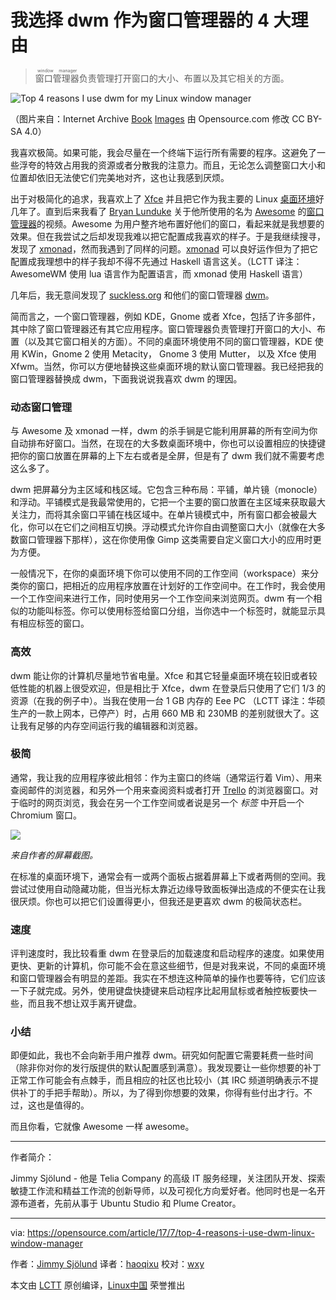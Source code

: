 我选择 dwm 作为窗口管理器的 4 大理由
============================================================

> <ruby>窗口管理器<rt>window manager</rt></ruby>负责管理打开窗口的大小、布置以及其它相关的方面。


![Top 4 reasons I use dwm for my Linux window manager](https://opensource.com/sites/default/files/styles/image-full-size/public/images/life/car-penguin-drive-linux-yellow.png?itok=ueZE5mph "我选择 dwm 作为窗口管理器的 4 大理由")

（图片来自：Internet Archive [Book][4] [Images][5] 由 Opensource.com 修改 CC BY-SA 4.0）

我喜欢极简。如果可能，我会尽量在一个终端下运行所有需要的程序。这避免了一些浮夸的特效占用我的资源或者分散我的注意力。而且，无论怎么调整窗口大小和位置却依旧无法使它们完美地对齐，这也让我感到厌烦。

出于对极简化的追求，我喜欢上了 [Xfce][6] 并且把它作为我主要的 Linux [桌面环境][7]好几年了。直到后来我看了 [Bryan Lunduke][8] 关于他所使用的名为 [Awesome][10]  的[窗口管理器][9]的视频。Awesome 为用户整齐地布置好他们的窗口，看起来就是我想要的效果。但在我尝试之后却发现我难以把它配置成我喜欢的样子。于是我继续搜寻，发现了 [xmonad][11]，然而我遇到了同样的问题。[xmonad][11] 可以良好运作但为了把它配置成我理想中的样子我却不得不先通过 Haskell 语言这关。（LCTT 译注： AwesomeWM 使用 lua 语言作为配置语言，而 xmonad 使用 Haskell 语言）

几年后，我无意间发现了 [suckless.org][12] 和他们的窗口管理器 [dwm][13]。

简而言之，一个窗口管理器，例如 KDE，Gnome 或者 Xfce，包括了许多部件，其中除了窗口管理器还有其它应用程序。窗口管理器负责管理打开窗口的大小、布置（以及其它窗口相关的方面）。不同的桌面环境使用不同的窗口管理器，KDE 使用 KWin，Gnome 2 使用 Metacity， Gnome 3 使用 Mutter， 以及 Xfce 使用 Xfwm。当然，你可以方便地替换这些桌面环境的默认窗口管理器。我已经把我的窗口管理器替换成 dwm，下面我说说我喜欢 dwm 的理因。

### 动态窗口管理

与 Awesome 及 xmonad 一样，dwm 的杀手锏是它能利用屏幕的所有空间为你自动排布好窗口。当然，在现在的大多数桌面环境中，你也可以设置相应的快捷键把你的窗口放置在屏幕的上下左右或者是全屏，但是有了 dwm  我们就不需要考虑这么多了。

dwm 把屏幕分为主区域和栈区域。它包含三种布局：平铺，单片镜（monocle）和浮动。平铺模式是我最常使用的，它把一个主要的窗口放置在主区域来获取最大关注力，而将其余窗口平铺在栈区域中。在单片镜模式中，所有窗口都会被最大化，你可以在它们之间相互切换。浮动模式允许你自由调整窗口大小（就像在大多数窗口管理器下那样），这在你使用像 Gimp 这类需要自定义窗口大小的应用时更为方便。

一般情况下，在你的桌面环境下你可以使用不同的工作空间（workspace）来分类你的窗口，把相近的应用程序放置在计划好的工作空间中。在工作时，我会使用一个工作空间来进行工作，同时使用另一个工作空间来浏览网页。dwm 有一个相似的功能叫标签。你可以使用标签给窗口分组，当你选中一个标签时，就能显示具有相应标签的窗口。

### 高效

dwm 能让你的计算机尽量地节省电量。Xfce 和其它轻量桌面环境在较旧或者较低性能的机器上很受欢迎，但是相比于 Xfce，dwm 在登录后只使用了它们 1/3 的资源（在我的例子中）。当我在使用一台 1 GB 内存的 Eee PC （LCTT 译注：华硕生产的一款上网本，已停产）时，占用 660 MB 和 230MB 的差别就很大了。这让我有足够的内存空间运行我的编辑器和浏览器。

### 极简

通常，我让我的应用程序彼此相邻：作为主窗口的终端（通常运行着 Vim）、用来查阅邮件的浏览器，和另外一个用来查阅资料或者打开 [Trello][14] 的浏览器窗口。对于临时的网页浏览，我会在另一个工作空间或者说是另一个 _标签_ 中开启一个 Chromium 窗口。

![](https://opensource.com/sites/default/files/dwm.png)

*来自作者的屏幕截图。*

在标准的桌面环境下，通常会有一或两个面板占据着屏幕上下或者两侧的空间。我尝试过使用自动隐藏功能，但当光标太靠近边缘导致面板弹出造成的不便实在让我很厌烦。你也可以把它们设置得更小，但我还是更喜欢 dwm 的极简状态栏。

### 速度

评判速度时，我比较看重 dwm 在登录后的加载速度和启动程序的速度。如果使用更快、更新的计算机，你可能不会在意这些细节，但是对我来说，不同的桌面环境和窗口管理器会有明显的差距。我实在不想连这种简单的操作也要等待，它们应该一下子就完成。另外，使用键盘快捷键来启动程序比起用鼠标或者触控板要快一些，而且我不想让双手离开键盘。

### 小结

即便如此，我也不会向新手用户推荐 dwm。研究如何配置它需要耗费一些时间（除非你对你的发行版提供的默认配置感到满意）。我发现要让一些你想要的补丁正常工作可能会有点棘手，而且相应的社区也比较小（其 IRC 频道明确表示不提供补丁的手把手帮助）。所以，为了得到你想要的效果，你得有些付出才行。不过，这也是值得的。

而且你看，它就像 Awesome 一样 awesome。

--------------------------------------------------------------------------------

作者简介：

Jimmy Sjölund - 他是 Telia Company 的高级 IT 服务经理，关注团队开发、探索敏捷工作流和精益工作流的创新导师，以及可视化方向爱好者。他同时也是一名开源布道者，先前从事于 Ubuntu Studio 和 Plume Creator。

-----------------

via: https://opensource.com/article/17/7/top-4-reasons-i-use-dwm-linux-window-manager

作者：[Jimmy Sjölund][a]
译者：[haoqixu](https://github.com/haoqixu)
校对：[wxy](https://github.com/wxy)

本文由 [LCTT](https://github.com/LCTT/TranslateProject) 原创编译，[Linux中国](https://linux.cn/) 荣誉推出

[a]:https://opensource.com/users/jimmysjolund
[1]:https://opensource.com/file/363336
[2]:https://opensource.com/article/17/7/top-4-reasons-i-use-dwm-linux-window-manager?rate=T8qhopZLfd1eum_NMLOSGckUh2nIjfeRpkERGjGhu7w
[3]:https://opensource.com/user/56551/feed
[4]:https://www.flickr.com/photos/internetarchivebookimages/14746482994/in/photolist-ot6zCN-odgbDq-orm48o-otifuv-otdyWa-ouDjnZ-otGT2L-odYVqY-otmff7-otGamG-otnmSg-rxnhoq-orTmKf-otUn6k-otBg1e-Gm6FEf-x4Fh64-otUcGR-wcXsxg-tLTN9R-otrWYV-otnyUE-iaaBKz-ovcPPi-ovokCg-ov4pwM-x8Tdf1-hT5mYr-otb75b-8Zk6XR-vtefQ7-vtehjQ-xhhN9r-vdXhWm-xFBgtQ-vdXdJU-vvTH6R-uyG5rH-vuZChC-xhhGii-vvU5Uv-vvTNpB-vvxqsV-xyN2Ai-vdXcFw-vdXuNC-wBMhes-xxYmxu-vdXxwS-vvU8Zt
[5]:https://www.flickr.com/photos/internetarchivebookimages/14774719031/in/photolist-ovAie2-otPK99-xtDX7p-tmxqWf-ow3i43-odd68o-xUPaxW-yHCtWi-wZVsrD-DExW5g-BrzB7b-CmMpC9-oy4hyF-x3UDWA-ow1m4A-x1ij7w-tBdz9a-tQMoRm-wn3tdw-oegTJz-owgrs2-rtpeX1-vNN6g9-owemNT-x3o3pX-wiJyEs-CGCC4W-owg22q-oeT71w-w6PRMn-Ds8gyR-x2Aodm-owoJQm-owtGp9-qVxppC-xM3Gw7-owgV5J-ou9WEs-wihHtF-CRmosE-uk9vB3-wiKdW6-oeGKq3-oeFS4f-x5AZtd-w6PNuv-xgkofr-wZx1gJ-EaYPED-oxCbFP
[6]:https://xfce.org/
[7]:https://en.wikipedia.org/wiki/Desktop_environment
[8]:http://lunduke.com/
[9]:https://en.wikipedia.org/wiki/Window_manager
[10]:https://awesomewm.org/
[11]:http://xmonad.org/
[12]:http://suckless.org/
[13]:http://dwm.suckless.org/
[14]:https://opensource.com/node/22546
[15]:https://opensource.com/users/jimmysjolund
[16]:https://opensource.com/users/jimmysjolund
[17]:https://opensource.com/article/17/7/top-4-reasons-i-use-dwm-linux-window-manager#comments
